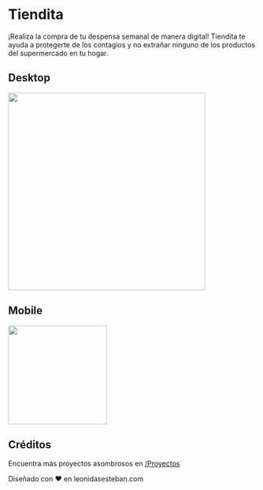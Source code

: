# Tiendita

¡Realiza la compra de tu despensa semanal de manera digital! Tiendita te ayuda a protegerte de los contagios y no extrañar ninguno de los productos del supermercado en tu hogar.

## Desktop

<img width="400px"  src="https://raw.githubusercontent.com/uxcristopher/imagenes/main/Readmes/Tiendita/%F0%9F%92%BB%20Tiendita.jpg" />

## Mobile

<img width="200px"  src="https://raw.githubusercontent.com/uxcristopher/imagenes/main/Readmes/Tiendita/%F0%9F%93%B1%20Tiendita.jpg" />

## Créditos

Encuentra más proyectos asombrosos en [/Proyectos](https://leonidasesteban.com/proyectos)

Diseñado con ♥️ en leonidasesteban.com
